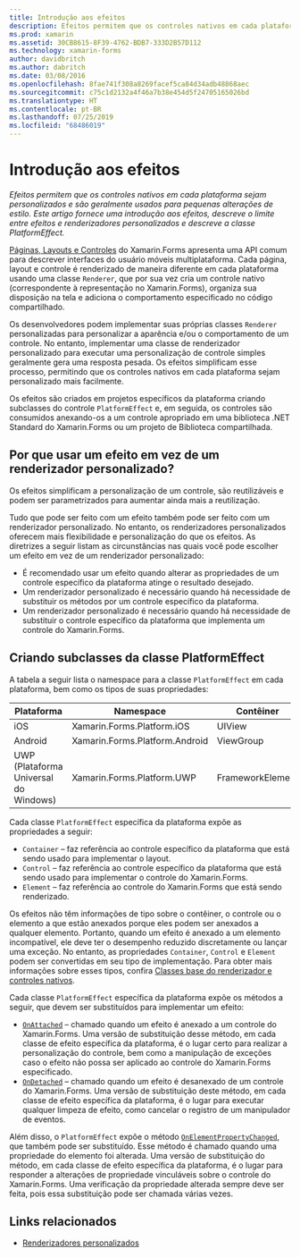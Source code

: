 ```yaml
---
title: Introdução aos efeitos
description: Efeitos permitem que os controles nativos em cada plataforma sejam personalizados e são geralmente usados para pequenas alterações de estilo. Este artigo fornece uma introdução aos efeitos, descreve o limite entre efeitos e renderizadores personalizados e descreve a classe PlatformEffect.
ms.prod: xamarin
ms.assetid: 30CB8615-8F39-4762-BDB7-333D2B57D112
ms.technology: xamarin-forms
author: davidbritch
ms.author: dabritch
ms.date: 03/08/2016
ms.openlocfilehash: 8fae741f308a8269facef5ca84d34adb48868aec
ms.sourcegitcommit: c75c1d2132a4f46a7b38e454d5f24705165026bd
ms.translationtype: HT
ms.contentlocale: pt-BR
ms.lasthandoff: 07/25/2019
ms.locfileid: "68486019"
---
```

# <a name="introduction-to-effects"></a>Introdução aos efeitos

_Efeitos permitem que os controles nativos em cada plataforma sejam personalizados e são geralmente usados para pequenas alterações de estilo. Este artigo fornece uma introdução aos efeitos, descreve o limite entre efeitos e renderizadores personalizados e descreve a classe PlatformEffect._

[Páginas, Layouts e Controles](~/xamarin-forms/user-interface/controls/index.md) do Xamarin.Forms apresenta uma API comum para descrever interfaces do usuário móveis multiplataforma. Cada página, layout e controle é renderizado de maneira diferente em cada plataforma usando uma classe `Renderer`, que por sua vez cria um controle nativo (correspondente à representação no Xamarin.Forms), organiza sua disposição na tela e adiciona o comportamento especificado no código compartilhado.

Os desenvolvedores podem implementar suas próprias classes `Renderer` personalizadas para personalizar a aparência e/ou o comportamento de um controle. No entanto, implementar uma classe de renderizador personalizado para executar uma personalização de controle simples geralmente gera uma resposta pesada. Os efeitos simplificam esse processo, permitindo que os controles nativos em cada plataforma sejam personalizado mais facilmente.

Os efeitos são criados em projetos específicos da plataforma criando subclasses do controle `PlatformEffect` e, em seguida, os controles são consumidos anexando-os a um controle apropriado em uma biblioteca .NET Standard do Xamarin.Forms ou um projeto de Biblioteca compartilhada.

## <a name="why-use-an-effect-over-a-custom-renderer"></a>Por que usar um efeito em vez de um renderizador personalizado?

Os efeitos simplificam a personalização de um controle, são reutilizáveis e podem ser parametrizados para aumentar ainda mais a reutilização.

Tudo que pode ser feito com um efeito também pode ser feito com um renderizador personalizado. No entanto, os renderizadores personalizados oferecem mais flexibilidade e personalização do que os efeitos. As diretrizes a seguir listam as circunstâncias nas quais você pode escolher um efeito em vez de um renderizador personalizado:

- É recomendado usar um efeito quando alterar as propriedades de um controle específico da plataforma atinge o resultado desejado.
- Um renderizador personalizado é necessário quando há necessidade de substituir os métodos por um controle específico da plataforma.
- Um renderizador personalizado é necessário quando há necessidade de substituir o controle específico da plataforma que implementa um controle do Xamarin.Forms.

## <a name="subclassing-the-platformeffect-class"></a>Criando subclasses da classe PlatformEffect

A tabela a seguir lista o namespace para a classe `PlatformEffect` em cada plataforma, bem como os tipos de suas propriedades:

|Plataforma|Namespace|Contêiner|Controle|
|--- |--- |--- |--- |
|iOS|Xamarin.Forms.Platform.iOS|UIView|UIView|
|Android|Xamarin.Forms.Platform.Android|ViewGroup|Exibir|
|UWP (Plataforma Universal do Windows)|Xamarin.Forms.Platform.UWP|FrameworkElement|FrameworkElement|

Cada classe `PlatformEffect` específica da plataforma expõe as propriedades a seguir:

- `Container` – faz referência ao controle específico da plataforma que está sendo usado para implementar o layout.
- `Control` – faz referência ao controle específico da plataforma que está sendo usado para implementar o controle do Xamarin.Forms.
- `Element` – faz referência ao controle do Xamarin.Forms que está sendo renderizado.

Os efeitos não têm informações de tipo sobre o contêiner, o controle ou o elemento a que estão anexados porque eles podem ser anexados a qualquer elemento. Portanto, quando um efeito é anexado a um elemento incompatível, ele deve ter o desempenho reduzido discretamente ou lançar uma exceção. No entanto, as propriedades `Container`, `Control` e `Element` podem ser convertidas em seu tipo de implementação. Para obter mais informações sobre esses tipos, confira [Classes base do renderizador e controles nativos](~/xamarin-forms/app-fundamentals/custom-renderer/renderers.md).

Cada classe `PlatformEffect` específica da plataforma expõe os métodos a seguir, que devem ser substituídos para implementar um efeito:

- [`OnAttached`](xref:Xamarin.Forms.Effect.OnAttached) – chamado quando um efeito é anexado a um controle do Xamarin.Forms. Uma versão de substituição desse método, em cada classe de efeito específica da plataforma, é o lugar certo para realizar a personalização do controle, bem como a manipulação de exceções caso o efeito não possa ser aplicado ao controle do Xamarin.Forms especificado.
- [`OnDetached`](xref:Xamarin.Forms.Effect.OnDetached) – chamado quando um efeito é desanexado de um controle do Xamarin.Forms. Uma versão de substituição deste método, em cada classe de efeito específica da plataforma, é o lugar para executar qualquer limpeza de efeito, como cancelar o registro de um manipulador de eventos.

Além disso, o `PlatformEffect` expõe o método [`OnElementPropertyChanged`](xref:Xamarin.Forms.PlatformEffect`2.OnElementPropertyChanged(System.ComponentModel.PropertyChangedEventArgs)), que também pode ser substituído. Esse método é chamado quando uma propriedade do elemento foi alterada. Uma versão de substituição do método, em cada classe de efeito específica da plataforma, é o lugar para responder a alterações de propriedade vinculáveis sobre o controle do Xamarin.Forms. Uma verificação da propriedade alterada sempre deve ser feita, pois essa substituição pode ser chamada várias vezes.


## <a name="related-links"></a>Links relacionados

- [Renderizadores personalizados](~/xamarin-forms/app-fundamentals/custom-renderer/index.md)
